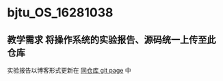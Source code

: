 # bjtu_OS_16281038
## 教学需求 将操作系统的实验报告、源码统一上传至此仓库

实验报告以博客形式更新在 [同仓库 git page](https://knavit.github.io/bjtu_OS_16281038/) 中